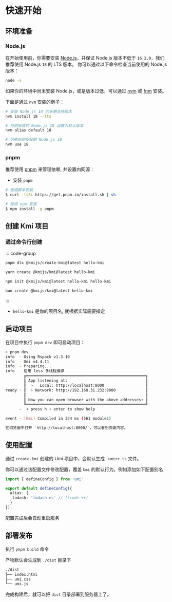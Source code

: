 # 快速开始

## 环境准备

### Node.js

在开始使用前，你需要安装 [Node.js](https://nodejs.org/en/)，并保证 Node.js 版本不低于 `16.2.0`，我们推荐使用 Node.js `18` 的 LTS 版本。
你可以通过以下命令检查当前使用的 Node.js 版本：

```sh
node -v
```

如果你的环境中尚未安装 Node.js，或是版本过低，可以通过 [nvm](https://github.com/nvm-sh/nvm) 或 [fnm](https://github.com/Schniz/fnm) 安装。

下面是通过 `nvm` 安装的例子：

```sh
# 安装 Node.js 18 的长期支持版本
nvm install 18 --lts

# 将刚安装的 Node.js 18 设置为默认版本
nvm alias default 18

# 切换到刚安装的 Node.js 18
nvm use 18
```

### pnpm

推荐使用 [pnpm](https://pnpm.io/zh/) 来管理依赖, 并设置内网源：

- 安装 `pnpm`

```sh
# 使用脚本安装
$ curl -fsSL https://get.pnpm.io/install.sh | sh -

# 使用 npm 安装
$ npm install -g pnpm
```

## 创建 Kmi 项目

### 通过命令行创建

::: code-group

```sh [pnpm]
pnpm dlx @kmijs/create-kmi@latest hello-kmi
```

```sh [yarn]
yarn create @kmijs/kmi@latest hello-kmi
```

```sh [npm]
npm init @kmijs/kmi@latest hello-kmi hello-kmi
```

```sh [bun]
bun create @kmijs/kmi@latest hello-kmi
```
:::

* `hello-kmi` 是你的项目名, 就根据实际需要指定

## 启动项目

在项目中执行 `pnpm dev` 即可启动项目：

```sh
> pnpm dev
info  - Using Rspack v1.3.10
info  - Umi v4.4.11
info  - Preparing...
info  - 启用 less 多线程编译
        ╔════════════════════════════════════════════════════╗
        ║ App listening at:                                  ║
        ║  >   Local: http://localhost:8000                  ║
ready - ║  > Network: http://192.168.31.232:8000             ║
        ║                                                    ║
        ║ Now you can open browser with the above addresses↑ ║
        ╚════════════════════════════════════════════════════╝
      -  ➜ press h + enter to show help

event - [Kmi] Compiled in 334 ms (561 modules)

在浏览器中打开 `http://localhost:8000/`，可以看到页面内容。
```

## 使用配置
通过 `create-kmi` 创建的 Umi 项目中，会默认生成 `.umirc.ts` 文件。

你可以通过该配置文件修改配置，覆盖 `Umi` 的默认行为。例如添加如下配置别名

```ts [config/config.ts]
import { defineConfig } from 'umi'

export default defineConfig({
  alias: {
   lodash: 'lodash-es' // [!code ++]
  }
});
```
配置完成后会自动重启服务

## 部署发布

执行 `pnpm build` 命令

产物默认会生成到 `./dist` 目录下

```sh
./dist
├── index.html
├── umi.css
└── umi.js
```

完成构建后，就可以把 `dist` 目录部署到服务器上了。
